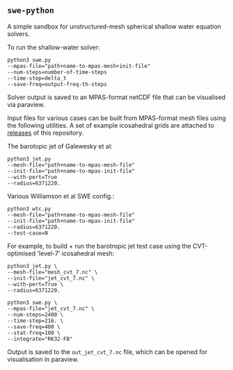 ## `swe-python`

A simple sandbox for unstructured-mesh spherical shallow water equation solvers.

To run the shallow-water solver:

    python3 swe.py
    --mpas-file="path+name-to-mpas-mesh+init-file"
    --num-steps=number-of-time-steps
    --time-step=delta_t
    --save-freq=output-freq-th-steps

Solver output is saved to an MPAS-format netCDF file that can be visualised via
paraview.

Input files for various cases can be built from MPAS-format mesh files using the 
following utilities. A set of example icosahedral grids are attached to 
[releases](https://github.com/dengwirda/swe-python/releases) of this repository. 

The barotopic jet of Galewesky et al:

    python3 jet.py
    --mesh-file="path+name-to-mpas-mesh-file"
    --init-file="path+name-to-mpas-init-file"
    --with-pert=True
    --radius=6371220.

Various Williamson et al SWE config.:

    python3 wtc.py
    --mesh-file="path+name-to-mpas-mesh-file"
    --init-file="path+name-to-mpas-init-file"
    --radius=6371220.
    --test-case=N

For example, to build + run the barotropic jet test case using the CVT-optimised 
'level-7' icosahedral mesh:

    python3 jet.py \
    --mesh-file="mesh_cvt_7.nc" \
    --init-file="jet_cvt_7.nc" \
    --with-pert=True \
    --radius=6371220.

    python3 swe.py \
    --mpas-file="jet_cvt_7.nc" \
    --num-steps=2400 \
    --time-step=216. \
    --save-freq=400 \
    --stat-freq=100 \
    --integrate="RK32-FB"

Output is saved to the `out_jet_cvt_7.nc` file, which can be opened for visualisation 
in paraview.
